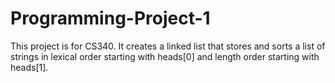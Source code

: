 # Programming-Project-1
This project is for CS340. It creates a linked list that stores and sorts a list of strings in lexical order starting with heads[0] and length order starting with heads[1].
